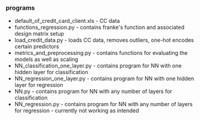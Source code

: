 ### programs
- default_of_credit_card_client.xls	 - CC data
- functions_regression.py			-	contains franke's function and associated design matrix setup 
- load_credit_data.py			-	loads CC data, removes outliers, one-hot encodes certain predictors
- metrics_and_preprocessing.py		-	contains functions for evaluating the models as well as scaling
- NN_classification_one_layer.py		-	contains program for NN with one hidden layer for classification
- NN_regression_one_layer.py		-	contains program for NN with one hidden layer for regression
- NN.py				-		contains program for NN with any number of layers for classification
- NN_regression.py			-	contains program for NN with any number of layers for regression  - currently not working as intended
